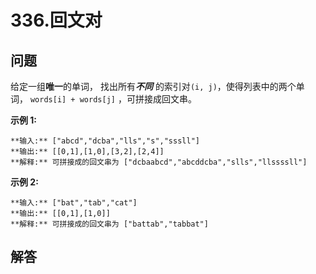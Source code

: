 # 336.回文对

## 问题

给定一组**唯一**的单词， 找出所有***不同*** 的索引对`(i, j)`，使得列表中的两个单词， `words[i] + words[j]` ，可拼接成回文串。

**示例 1:**

```
**输入:** ["abcd","dcba","lls","s","sssll"]
**输出:** [[0,1],[1,0],[3,2],[2,4]]
**解释:** 可拼接成的回文串为 ["dcbaabcd","abcddcba","slls","llssssll"]

```

**示例 2:**

```
**输入:** ["bat","tab","cat"]
**输出:** [[0,1],[1,0]]
**解释:** 可拼接成的回文串为 ["battab","tabbat"]
```



## 解答

